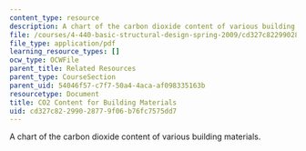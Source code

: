 ```yaml
---
content_type: resource
description: A chart of the carbon dioxide content of various building materials.
file: /courses/4-440-basic-structural-design-spring-2009/cd327c82299028779f06b76fc7575dd7_MIT4_440s09_res_CO2.pdf
file_type: application/pdf
learning_resource_types: []
ocw_type: OCWFile
parent_title: Related Resources
parent_type: CourseSection
parent_uid: 54046f57-c7f7-50a4-4aca-af098335163b
resourcetype: Document
title: CO2 Content for Building Materials
uid: cd327c82-2990-2877-9f06-b76fc7575dd7
---
```

A chart of the carbon dioxide content of various building materials.


